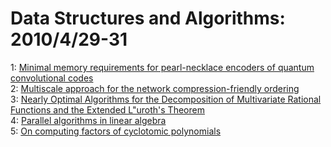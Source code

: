 # Data Structures and Algorithms: 2010/4/29-31  
1: [Minimal memory requirements for pearl-necklace encoders of quantum  convolutional codes](https://doi.org/10.48550/arXiv.1004.5179)  
2: [Multiscale approach for the network compression-friendly ordering](https://doi.org/10.48550/arXiv.1004.5186)  
3: [Nearly Optimal Algorithms for the Decomposition of Multivariate Rational  Functions and the Extended L\"uroth's Theorem](https://doi.org/10.48550/arXiv.1004.5285)  
4: [Parallel algorithms in linear algebra](https://doi.org/10.48550/arXiv.1004.5437)  
5: [On computing factors of cyclotomic polynomials](https://doi.org/10.48550/arXiv.1004.5466)  
